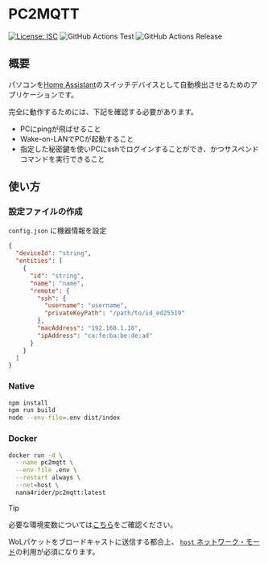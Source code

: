 # PC2MQTT

[![License: ISC](https://img.shields.io/github/license/nana4rider/pc2mqtt)](LICENSE)
![GitHub Actions Test](https://github.com/nana4rider/pc2mqtt/actions/workflows/test.yml/badge.svg)
![GitHub Actions Release](https://github.com/nana4rider/pc2mqtt/actions/workflows/release.yml/badge.svg)

## 概要

パソコンを[Home Assistant](https://www.home-assistant.io/)のスイッチデバイスとして自動検出させるためのアプリケーションです。

完全に動作するためには、下記を確認する必要があります。

- PCにpingが飛ばせること
- Wake-on-LANでPCが起動すること
- 指定した秘密鍵を使いPCにsshでログインすることができ、かつサスペンドコマンドを実行できること

## 使い方

### 設定ファイルの作成

`config.json` に機器情報を設定

```json
{
  "deviceId": "string",
  "entities": [
    {
      "id": "string",
      "name": "name",
      "remote": {
        "ssh": {
          "username": "username",
          "privateKeyPath": "/path/to/id_ed25519"
        },
        "macAddress": "192.168.1.10",
        "ipAddress": "ca:fe:ba:be:de:ad"
      }
    }
  ]
}
```

### Native

```sh
npm install
npm run build
node --env-file=.env dist/index
```

### Docker

```sh
docker run -d \
  --name pc2mqtt \
  --env-file .env \
  --restart always \
  --net=host \
  nana4rider/pc2mqtt:latest
```

> [!TIP]  
> 必要な環境変数については[こちら](src/env.ts)をご確認ください。
>
> WoLパケットをブロードキャストに送信する都合上、 [`host` ネットワーク・モード](https://docs.docker.jp/network/host.html)の利用が必須になります。
